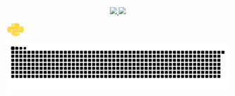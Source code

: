 <div align="center">
  <a href="https://github.com/SakutaOficial">
  <img height="180em" src="https://github-readme-stats.vercel.app/api?username=SakutaOficial&show_icons=true&theme=dracula&include_all_commits=true&count_private=true"/>
  <img height="180em" src="https://github-readme-stats.vercel.app/api/top-langs/?username=SakutaOficial&layout=compact&langs_count=7&theme=dracula"/>
</div>

<div style="display: inline_block"><br>
  <img align="center" alt="Sakuta-Python" height="30" width="40" src="https://raw.githubusercontent.com/devicons/devicon/master/icons/python/python-plain.svg">
</div>

![Snake animation](https://github.com/sakutaoficial/sakutaoficial/blob/output/github-contribution-grid-snake.svg)
